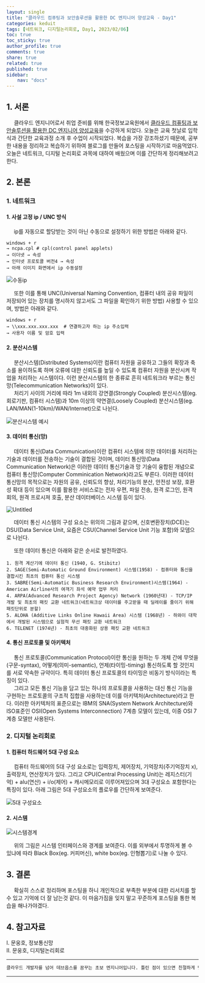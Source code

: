 ```yaml
---
layout: single
title: "클라우드 컴퓨팅과 보안솔루션을 활용한 DC 엔지니어 양성교육 - Day1"
categories: keduit
tags: [네트워크, 디지털논리회로, Day1, 2023/02/06]
toc: true
toc_sticky: true
author_profile: true
comments: true
share: true
related: true
published: true
sidebar: 
    nav: "docs"
---
```


## 1. 서론  

&nbsp;&nbsp;&nbsp;&nbsp; 클라우드 엔지니어로서 취업 준비를 위해 한국정보교육원에서 [클라우드 컴퓨팅과 보안솔루션을 활용한 DC 엔지니어 양성교육](https://www.keduit.com/renew_course_unemp/courseview.php?idx=3573&empkind=unemp)을 수강하게 되었다. 오늘은 교육 첫날로 입학식과 간단한 교육과정 소개 후 수업이 시작되었다. 복습을 가장 강조하셨기 때문에, 공부한 내용을 정리하고 복습하기 위하여 블로그를 만들어 포스팅을 시작하기로 마음먹었다. 오늘은 네트워크, 디지털 논리회로 과목에 대하여 배웠으며 이를 간단하게 정리해보려고 한다.

## 2. 본론  

### 1. 네트워크   

#### 1. 사설 고정 ip / UNC 방식   

&nbsp;&nbsp;&nbsp;&nbsp; ip를 자동으로 할당받는 것이 아닌 수동으로 설정하기 위한 방법은 아래와 같다.

```
windows + r 
→ ncpa.cpl # cpl(control panel applets) 
→ 이더넷 → 속성 
→ 인터넷 프로토콜 버전4 → 속성 
→ 아래 이미지 화면에서 ip 수동설정
```

![수동ip](https://user-images.githubusercontent.com/124491456/216963503-5d5d6e5d-12a1-4f95-9584-2f521cee25c3.png)   


&nbsp;&nbsp;&nbsp;&nbsp; 또한 이를 통해 UNC(Universal Naming Convention, 컴퓨터 내의 공유 파일이 저장되어 있는 장치를 명시하지 않고서도 그 파일을 확인하기 위한 방법) 사용할 수 있으며, 방법은 아래와 같다.

```
windows + r 
→ \\xxx.xxx.xxx.xxx  # 연결하고자 하는 ip 주소입력
→ 사용자 이름 및 암호 입력
```

#### 2. 분산시스템   

&nbsp;&nbsp;&nbsp;&nbsp; 분산시스템(Distributed Systems)이란 컴퓨터 자원을 공유하고 그들의 확장과 축소를 용이하도록 하며 오류에 대한 신뢰도를 높일 수 있도록 컴퓨터 자원을 분산시켜 작업을 처리하는 시스템이다. 이런 분산시스템의 한 종류로 흔히 네트워크라 부르는 통신망(Telecommunication Networks)이 있다.   
&nbsp;&nbsp;&nbsp;&nbsp; 처리기 사이의 거리에 따라 1m 내외의 강연결(Strongly Coupled) 분산시스템(eg. 회로기판, 컴퓨터 시스템)과 10m 이상의 약연결(Loosely Coupled) 분산시스템(eg. LAN/MAN(1-10km)/WAN/Internet)으로 나뉜다.

![분산시스템 예시](https://user-images.githubusercontent.com/124491456/216964412-22054a66-124a-4f49-98c6-8c3a13a387ef.png)   

#### 3. 데이터 통신(망)   

&nbsp;&nbsp;&nbsp;&nbsp; 데이터 통신(Data Communication)이란 컴퓨터 시스템에 의한 데이터를 처리하는 기술과 데이터를 전송하는 기술이 결합된 것이며, 데이터 통신망(Data Communication Network)은 이러한 데이터 통신기술과 망 기술이 융합된 개념으로 컴퓨터 통신망(Computer Comminication Network)라고도 부른다. 이러한 데이터 통신망의 목적으로는 자원의 공유, 신뢰도의 향상, 처리기능의 분산, 안전성 보장, 호환성 확대 등이 있으며 이를 활용한 서비스로는 전자 우편, 파일 전송, 원격 로그인, 원격 회의, 원격 프로시져 호출, 분산 데이터베이스 시스템 등이 있다.   

![Untitled](https://user-images.githubusercontent.com/124491456/216964780-b2acc691-4c51-4c1f-9554-ec7735a56538.png)

&nbsp;&nbsp;&nbsp;&nbsp; 데이터 통신 시스템의 구성 요소는 위의의 그림과 같으며, 신호변환장치(DCE)는 DSU(Data Service Unit, 요즘은 CSU(Channel Service Unit 기능 포함)와 모뎀으로 나뉜다.   

&nbsp;&nbsp;&nbsp;&nbsp; 또한 데이터 통신은 아래와 같은 순서로 발전하였다.
```
1. 원격 계산기에 데이터 통신 (1940, G. Stibitz)
2. SAGE(Semi-Automatic Ground Environment) 시스템(1958) - 컴퓨터와 통신을 결합시킨 최초의 컴퓨터 통신 시스템
3. SABRE(Semi-Automatic Business Research Environment)시스템(1964) - American Airline사의 여객기 좌석 예약 업무 처리
4. ARPA(Advanced Research Project Agency) Network (1960년대) - TCP/IP 개발 및 최초의 패킷 교환 네트워크(네트워크상 데이터를 주고받을 때 딜레이를 줄이기 위해 패킷단위로 분할)
5. ALOHA (Additive Links Online Hawaii Area) 시스템 (1968년) - 하와이 대학에서 개발된 시스템으로 실험적 무선 패킷 교환 네트워크 
6. TELENET (1974년) - 최초의 대중화된 상용 패킷 교환 네트워크
```   

#### 4. 통신 프로토콜 및 아키텍처

&nbsp;&nbsp;&nbsp;&nbsp; 통신 프로토콜(Communication Protocol)이란 통신을 원하는 두 개체 간에 무엇을(구문-syntax), 어떻게(의미-semantic), 언제(타이밍-timing) 통신하도록 할 것인지를 서로 약속한 규약이다. 특히 데이터 통신 프로토콜의 타이밍은 비동기 방식이라는 특징이 있다.   
&nbsp;&nbsp;&nbsp;&nbsp; 그리고 모든 통신 기능을 담고 있는 하나의 프로토콜을 사용하는 대신 통신 기능을 구현하는 프로토콜의 구조적 집합을 사용하는데 이를 아키텍처(Architecture)라고 한다. 이러한 아키텍처의 표준으로는 IBM의 SNA(System Network Architecture)와 ISO표준인 OSI(Open Systems Interconnection) 7계층 모델이 있는데, 이중 OSI 7계층 모델만 사용된다.      

### 2. 디지털 논리회로   

#### 1. 컴퓨터 하드웨어 5대 구성 요소   

&nbsp;&nbsp;&nbsp;&nbsp; 컴퓨터 하드웨어의 5대 구성 요소로는 입력장치, 제어장치, 기억장치(주기억장치 x), 출력장치, 연산장치가 있다. 그리고 CPU(Central Processing Unit)는 레지스터(기억) + alu(연산) + i/o(제어) + 캐시메모리로 이루어져있으며 3대 구성요소 포함한다는 특징이 있다. 아래 그림은 5대 구성요소의 플로우를 간단하게 보여준다.

![5대 구성요소](https://user-images.githubusercontent.com/124491456/216964083-c7280e2c-76fa-4d09-b467-32a1fcd062d3.png)   

#### 2. 시스템   

![시스템경계](https://user-images.githubusercontent.com/124491456/216964159-29b52224-7c26-41d9-8986-44cc61152c7a.png)

&nbsp;&nbsp;&nbsp;&nbsp; 위의 그림은 시스템 인터페이스와 경계를 보여준다. 이를 외부에서 투명하게 볼 수 있냐에 따라 Black Box(eg. 커피머신), white box(eg. 인형뽑기)로 나눌 수 있다.   

## 3. 결론  

&nbsp;&nbsp;&nbsp;&nbsp; 확실히 스스로 정리하며 포스팅을 하니 개인적으로 부족한 부분에 대한 리서치를 할 수 있고 기억에 더 잘 남는것 같다. 이 마음가짐을 잊지 말고 꾸준하게 포스팅을 통한 복습을 해나가야겠다.    

## 4. 참고자료  

Ⅰ. 문웅호, 정보통신망   
Ⅱ. 문웅호, 디지털논리회로   

---

```bash
클라우드 개발자를 넘어 데브옵스를 꿈꾸는 초보 엔지니어입니다. 틀린 점이 있으면 친절하게 댓글 부탁드립니다. :)
```

---
